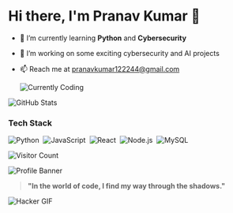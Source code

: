 # Hi there, I'm Pranav Kumar 👋

- 🌱 I’m currently learning **Python** and **Cybersecurity**
- 🔭 I’m working on some exciting cybersecurity and AI projects
- 📫 Reach me at pranavkumar122244@gmail.com

  ![Currently Coding](https://img.shields.io/badge/Coding-Python-blue)

![GitHub Stats](https://github-readme-stats.vercel.app/api?username=Pranav2244&show_icons=true)

### Tech Stack
![Python](https://img.shields.io/badge/-Python-05122A?style=flat&logo=python)&nbsp;
![JavaScript](https://img.shields.io/badge/-JavaScript-05122A?style=flat&logo=javascript)&nbsp;
![React](https://img.shields.io/badge/-React-05122A?style=flat&logo=react)&nbsp;
![Node.js](https://img.shields.io/badge/-Node.js-05122A?style=flat&logo=node.js)&nbsp;
![MySQL](https://img.shields.io/badge/-MySQL-05122A?style=flat&logo=mysql)&nbsp;

![Visitor Count](https://komarev.com/ghpvc/?username=Pranav2244&color=blue)

![Profile Banner](https://media.giphy.com/media/3oKIPwoeGErMmaI43S/giphy.gif)

> **"In the world of code, I find my way through the shadows."**

![Hacker GIF](https://media.giphy.com/media/V4NSR1NG2p0KeJJyr5/giphy.gif)
